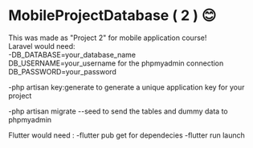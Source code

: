 # MobileProjectDatabase ( 2 ) 😊
This was made as "Project 2" for mobile application course!  
Laravel would need:  
 -DB_DATABASE=your_database_name  
  DB_USERNAME=your_username       for the phpmyadmin connection
  DB_PASSWORD=your_password
  
 -php artisan key:generate       to generate a unique application key for your project 

 -php artisan migrate --seed     to send the tables and dummy data to phpmyadmin

Flutter would need : 
    -flutter pub get    for dependecies 
    -flutter run        launch
